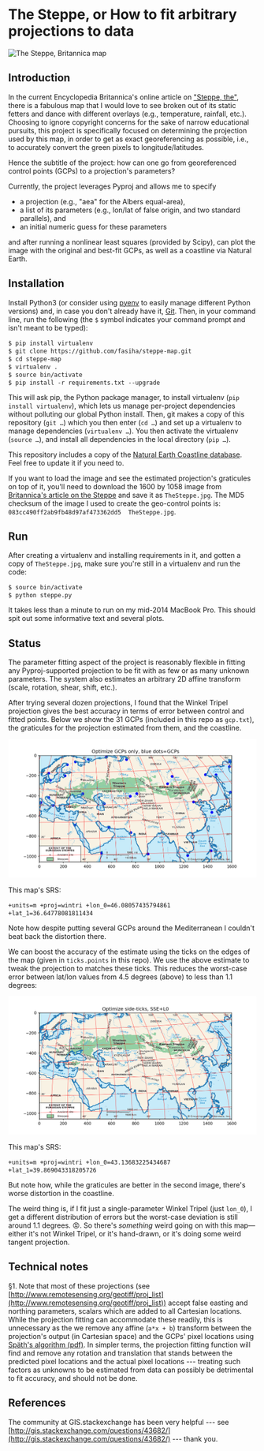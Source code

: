 The Steppe, or How to fit arbitrary projections to data
=======================================================

![The Steppe, Britannica map](http://i.stack.imgur.com/HkApE.gif)

Introduction
------------

In the current Encyclopedia Britannica's online article on ["Steppe, the"](https://www.britannica.com/place/the-Steppe), there is a fabulous map that I would love to see broken out of its static fetters and dance with different overlays (e.g., temperature, rainfall, etc.). Choosing to ignore copyright concerns for the sake of narrow educational pursuits, this project is specifically focused on determining the projection used by this map, in order to get as exact georeferencing as possible, i.e., to accurately convert the green pixels to longitude/latitudes.

Hence the subtitle of the project: how can one go from georeferenced control points (GCPs) to a projection's parameters?

Currently, the project leverages Pyproj and allows me to specify

- a projection (e.g., "aea" for the Albers equal-area),
- a list of its parameters (e.g., lon/lat of false origin, and two standard parallels), and
- an initial numeric guess for these parameters

and after running a nonlinear least squares (provided by Scipy), can plot the image with the original and best-fit GCPs, as well as a coastline via Natural Earth.

Installation
------------

Install Python3 (or consider using [pyenv](https://github.com/pyenv/pyenv) to easily manage different Python versions) and, in case you don't already have it, [Git](https://git-scm.com/). Then, in your command line, run the following (the `$` symbol indicates your command prompt and isn't meant to be typed):
```
$ pip install virtualenv
$ git clone https://github.com/fasiha/steppe-map.git
$ cd steppe-map
$ virtualenv .
$ source bin/activate
$ pip install -r requirements.txt --upgrade
```
This will ask pip, the Python package manager, to install virtualenv (`pip install virtualenv`), which lets us manage per-project dependencies without polluting our global Python install. Then, git makes a copy of this repository (`git …`) which you then enter (`cd …`) and set up a virtualenv to manage dependencies (`virtualenv …`). You then activate the virtualenv (`source …`), and install all dependencies in the local directory (`pip …`).

This repository includes a copy of the [Natural Earth Coastline database](http://www.naturalearthdata.com/downloads/10m-physical-vectors/10m-coastline/). Feel free to update it if you need to.

If you want to load the image and see the estimated projection's graticules on top of it, you'll need to download the 1600 by 1058 image from [Britannica's article on the Steppe](https://www.britannica.com/place/the-Steppe) and save it as `TheSteppe.jpg`. The MD5 checksum of the image I used to create the geo-control points is: `083cc490ff2ab9fb48d97af473362dd5  TheSteppe.jpg`.

Run
---
After creating a virtualenv and installing requirements in it, and gotten a copy of `TheSteppe.jpg`, make sure you're still in a virtualenv and run the code:
```
$ source bin/activate
$ python steppe.py
```
It takes less than a minute to run on my mid-2014 MacBook Pro. This should spit out some informative text and several plots.

Status
------

The parameter fitting aspect of the project is reasonably flexible in fitting any Pyproj-supported projection to be fit with as few or as many unknown parameters. The system also estimates an arbitrary 2D affine transform (scale, rotation, shear, shift, etc.).

After trying several dozen projections, I found that the Winkel Tripel projection gives the best accuracy in terms of error between control and fitted points. Below we show the 31 GCPs (included in this repo as `gcp.txt`), the graticules for the projection estimated from them, and the coastline.

![Winkel tripel, 2-parameter fit of The Steppe map with GCPs](wintri-lon_0-lat_1.png)

This map's SRS:
```
+units=m +proj=wintri +lon_0=46.08057435794861 +lat_1=36.64778081811434
```

Note how despite putting several GCPs around the Mediterranean I couldn't beat back the distortion there.

We can boost the accuracy of the estimate using the ticks on the edges of the map (given in `ticks.points` in this repo). We use the above estimate to tweak the projection to matches these ticks. This reduces the worst-case error between lat/lon values from 4.5 degrees (above) to less than 1.1 degrees:

![Winkel tripel, 2-parameter fit of The Steppe map with GCPs and ticks](wintri-lon_0-lat_1-fine.png)

This map's SRS:
```
+units=m +proj=wintri +lon_0=43.13683225434687 +lat_1=39.869043318205726
```
But note how, while the graticules are better in the second image, there's worse distortion in the coastline.

The weird thing is, if I fit just a single-parameter Winkel Tripel (just `lon_0`), I get a different distribution of errors but the worst-case deviation is still around 1.1 degrees. 😡. So there's *something* weird going on with this map—either it's not Winkel Tripel, or it's hand-drawn, or it's doing some weird tangent projection.

Technical notes
---------------
§1. Note that most of these projections (see [http://www.remotesensing.org/geotiff/proj_list](http://www.remotesensing.org/geotiff/proj_list)) accept false easting and northing parameters, scalars which are added to all Cartesian locations. While the projection fitting can accommodate these readily, this is unnecessary as the we remove any affine (`a*x + b`) transform between the projection's output (in Cartesian space) and the GCPs' pixel locations using [Späth's algorithm (pdf)](http://hrcak.srce.hr/file/1425). In simpler terms, the projection fitting function will find and remove any rotation and translation that stands between the predicted pixel locations and the actual pixel locations --- treating such factors as unknowns to be estimated from data can possibly be detrimental to fit accuracy, and should not be done.

References
----------

The community at GIS.stackexchange has been very helpful --- see [http://gis.stackexchange.com/questions/43682/](http://gis.stackexchange.com/questions/43682/) --- thank you.
